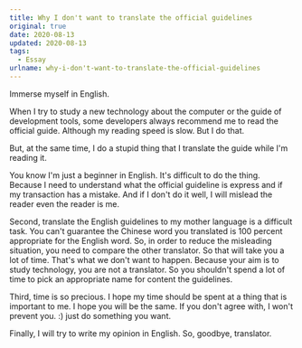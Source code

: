 ```yaml
---
title: Why I don't want to translate the official guidelines
original: true
date: 2020-08-13
updated: 2020-08-13
tags: 
  - Essay
urlname: why-i-don't-want-to-translate-the-official-guidelines
---
```

Immerse myself in English. 
<!--more-->

When I try to study a new technology about the computer or the guide of development tools, some developers always recommend me to read the official guide. Although my reading speed is slow. But I do that. 

But, at the same time, I do a stupid thing that I translate the guide while I'm reading it. 

You know I'm just a beginner in English. It's difficult to do the thing. Because I need to understand what the official guideline is express and if my transaction has a mistake. And if I don't do it well, I will mislead the reader even the reader is me. 

Second, translate the English guidelines to my mother language is a difficult task. You can't guarantee the Chinese word you translated is 100 percent appropriate for the English word. So, in order to reduce the misleading situation, you need to compare the other translator. So that will take you a lot of time. That's what we don't want to happen. Because your aim is to study technology, you are not a translator. So you shouldn't spend a lot of time to pick an appropriate name for content the guidelines. 

Third, time is so precious. I hope my time should be spent at a thing that is important to me. I hope you will be the same. If you don't agree with, I won't prevent you. :) just do something you want. 

Finally, I will try to write my opinion in English. So, goodbye, translator. 